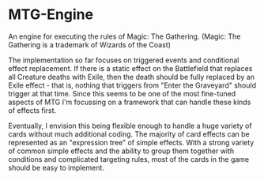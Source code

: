 MTG-Engine
==========

An engine for executing the rules of Magic: The Gathering. (Magic: The Gathering is a trademark of Wizards of the Coast)


The implementation so far focuses on triggered events and conditional effect replacement. 
If there is a static effect on the Battlefield that replaces all Creature deaths with Exile, then the death should be fully replaced by an Exile effect - that is, nothing that triggers from "Enter the Graveyard" should trigger at that time. Since this seems to be one of the most fine-tuned aspects of MTG I'm focussing on a framework that can handle these kinds of effects first.

Eventually, I envision this being flexible enough to handle a huge variety of cards without much additional coding. The majority of card effects can be represented as an "expression tree" of simple effects. With a strong variety of common simple effects and the ability to group them together with conditions and complicated targeting rules, most of the cards in the game should be easy to implement.
